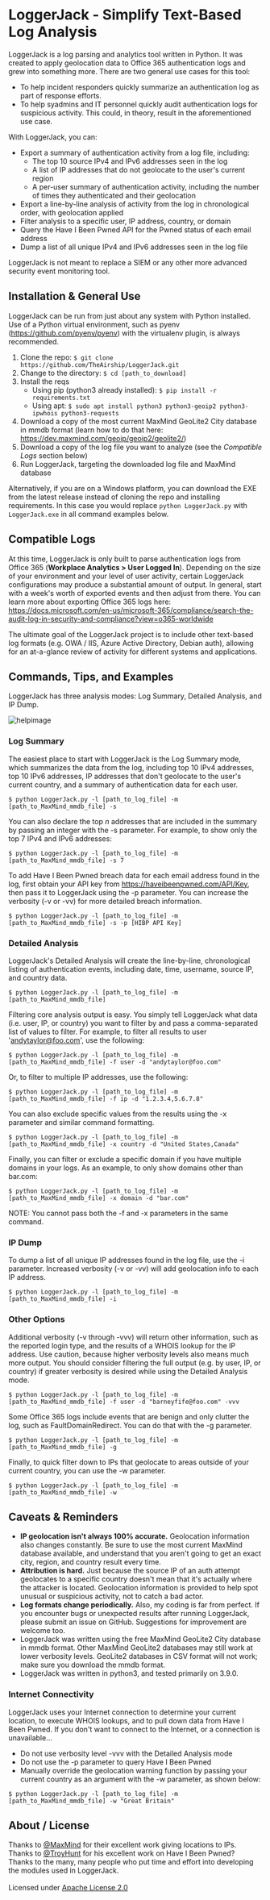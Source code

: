 # LoggerJack - Simplify Text-Based Log Analysis

LoggerJack is a log parsing and analytics tool written in Python. It was created to apply geolocation data to Office 365 authentication logs and grew into something more. There are two general use cases for this tool:

* To help incident responders quickly summarize an authentication log as part of response efforts.
* To help syadmins and IT personnel quickly audit authentication logs for suspicious activity. This could, in theory, result in the aforementioned use case.

With LoggerJack, you can:

* Export a summary of authentication activity from a log file, including:
  * The top 10 source IPv4 and IPv6 addresses seen in the log
  * A list of IP addresses that do not geolocate to the user's current region
  * A per-user summary of authentication activity, including the number of times they authenticated and their geolocation
* Export a line-by-line analysis of activity from the log in chronological order, with geolocation applied
* Filter analysis to a specific user, IP address, country, or domain
* Query the Have I Been Pwned API for the Pwned status of each email address
* Dump a list of all unique IPv4 and IPv6 addresses seen in the log file

LoggerJack is not meant to replace a SIEM or any other more advanced security event monitoring tool.

## Installation & General Use

LoggerJack can be run from just about any system with Python installed. Use of a Python virtual environment, such as pyenv (https://github.com/pyenv/pyenv) with the virtualenv plugin, is always recommended.

1. Clone the repo: `$ git clone https://github.com/TheAirship/LoggerJack.git`
2. Change to the directory: `$ cd [path_to_download]`
3. Install the reqs
    * Using pip (python3 already installed): `$ pip install -r requirements.txt`
    * Using apt: `$ sudo apt install python3 python3-geoip2 python3-ipwhois python3-requests`
4. Download a copy of the most current MaxMind GeoLite2 City database in mmdb format (learn how to do that here: https://dev.maxmind.com/geoip/geoip2/geolite2/)
5. Download a copy of the log file you want to analyze (see the *Compatible Logs* section below)
6. Run LoggerJack, targeting the downloaded log file and MaxMind database

Alternatively, if you are on a Windows platform, you can download the EXE from the latest release instead of cloning the repo and installing requirements. In this case you would replace `python LoggerJack.py` with `LoggerJack.exe` in all command examples below.

## Compatible Logs

At this time, LoggerJack is only built to parse authentication logs from Office 365 (**Workplace Analytics > User Logged In**). Depending on the size of your environment and your level of user activity, certain LoggerJack configurations may produce a substantial amount of output. In general, start with a week's worth of exported events and then adjust from there. You can learn more about exporting Office 365 logs here: https://docs.microsoft.com/en-us/microsoft-365/compliance/search-the-audit-log-in-security-and-compliance?view=o365-worldwide

The ultimate goal of the LoggerJack project is to include other text-based log formats (e.g. OWA / IIS, Azure Active Directory, Debian auth), allowing for an at-a-glance review of activity for different systems and applications.

## Commands, Tips, and Examples

LoggerJack has three analysis modes: Log Summary, Detailed Analysis, and IP Dump.

![helpimage]()

### Log Summary

The easiest place to start with LoggerJack is the Log Summary mode, which summarizes the data from the log, including top 10 IPv4 addresses, top 10 IPv6 addresses, IP addresses that don't geolocate to the user's current country, and a summary of authentication data for each user.

`$ python LoggerJack.py -l [path_to_log_file] -m [path_to_MaxMind_mmdb_file] -s`

You can also declare the top *n* addresses that are included in the summary by passing an integer with the -s parameter. For example, to show only the top 7 IPv4 and IPv6 addresses:

`$ python LoggerJack.py -l [path_to_log_file] -m [path_to_MaxMind_mmdb_file] -s 7`

To add Have I Been Pwned breach data for each email address found in the log, first obtain your API key from https://haveibeenpwned.com/API/Key, then pass it to LoggerJack using the -p parameter. You can increase the verbosity (-v or -vv) for more detailed breach information.

`$ python LoggerJack.py -l [path_to_log_file] -m [path_to_MaxMind_mmdb_file] -s -p [HIBP API Key]`

### Detailed Analysis

LoggerJack's Detailed Analysis will create the line-by-line, chronological listing of authentication events, including date, time, username, source IP, and country data.

`$ python LoggerJack.py -l [path_to_log_file] -m [path_to_MaxMind_mmdb_file]`

Filtering core analysis output is easy. You simply tell LoggerJack what data (i.e. user, IP, or country) you want to filter by and pass a comma-separated list of values to filter. For example, to filter all results to user 'andytaylor@foo.com', use the following:

`$ python LoggerJack.py -l [path_to_log_file] -m [path_to_MaxMind_mmdb_file] -f user -d "andytaylor@foo.com"`

Or, to filter to multiple IP addresses, use the following:

`$ python LoggerJack.py -l [path_to_log_file] -m [path_to_MaxMind_mmdb_file] -f ip -d "1.2.3.4,5.6.7.8"`

You can also exclude specific values from the results using the -x parameter and similar command formatting.

`$ python LoggerJack.py -l [path_to_log_file] -m [path_to_MaxMind_mmdb_file] -x country -d "United States,Canada"`

Finally, you can filter or exclude a specific domain if you have multiple domains in your logs. As an example, to only show domains other than bar.com:

`$ python LoggerJack.py -l [path_to_log_file] -m [path_to_MaxMind_mmdb_file] -x domain -d "bar.com"`

NOTE: You cannot pass both the -f and -x parameters in the same command.

### IP Dump

To dump a list of all unique IP addresses found in the log file, use the -i parameter. Increased verbosity (-v or -vv) will add geolocation info to each IP address.

`$ python LoggerJack.py -l [path_to_log_file] -m [path_to_MaxMind_mmdb_file] -i`

### Other Options

Additional verbosity (-v through -vvv) will return other information, such as the reported login type, and the results of a WHOIS lookup for the IP address. Use caution, because higher verbosity levels also means much more output. You should consider filtering the full output (e.g. by user, IP, or country) if greater verbosity is desired while using the Detailed Analysis mode.

`$ python LoggerJack.py -l [path_to_log_file] -m [path_to_MaxMind_mmdb_file] -f user -d "barneyfife@foo.com" -vvv`

Some Office 365 logs include events that are benign and only clutter the log, such as FaultDomainRedirect. You can do that with the -g parameter.

`$ python LoggerJack.py -l [path_to_log_file] -m [path_to_MaxMind_mmdb_file] -g`

Finally, to quick filter down to IPs that geolocate to areas outside of your current country, you can use the -w parameter.

`$ python LoggerJack.py -l [path_to_log_file] -m [path_to_MaxMind_mmdb_file] -w`

## Caveats & Reminders

* **IP geolocation isn't always 100% accurate.** Geolocation information also changes constantly. Be sure to use the most current MaxMind database available, and understand that you aren't going to get an exact city, region, and country result every time.
* **Attribution is hard.** Just because the source IP of an auth attempt geolocates to a specific country doesn't mean that it's actually where the attacker is located. Geolocation information is provided to help spot unusual or suspicious activity, not to catch a bad actor.
* **Log formats change periodically.** Also, my coding is far from perfect. If you encounter bugs or unexpected results after running LoggerJack, please submit an issue on GitHub. Suggestions for improvement are welcome too.
* LoggerJack was written using the free MaxMind GeoLite2 City database in mmdb format. Other MaxMind GeoLite2 databases may still work at lower verbosity levels. GeoLite2 databases in CSV format will not work; make sure you download the mmdb format.
* LoggerJack was written in python3, and tested primarily on 3.9.0.

### Internet Connectivity

LoggerJack uses your Internet connection to determine your current location, to execute WHOIS lookups, and to pull down data from Have I Been Pwned. If you don't want to connect to the Internet, or a connection is unavailable...

* Do not use verbosity level -vvv with the Detailed Analysis mode
* Do not use the -p parameter to query Have I Been Pwned
* Manually override the geolocation warning function by passing your current country as an argument with the -w parameter, as shown below:

`$ python LoggerJack.py -l [path_to_log_file] -m [path_to_MaxMind_mmdb_file] -w "Great Britain"`

## About / License

Thanks to [@MaxMind](https://github.com/maxmind) for their excellent work giving locations to IPs.\
Thanks to [@TroyHunt](https://github.com/troyhunt) for his excellent work on Have I Been Pwned?\
Thanks to the many, many people who put time and effort into developing the modules used in LoggerJack.\
\
Licensed under [Apache License 2.0](https://github.com/TheAirship/LoggerJack/blob/main/LICENSE)
